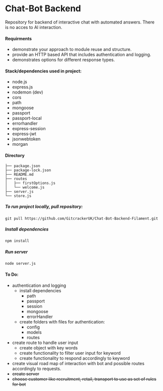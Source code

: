 # Chat-Bot Backend

Repository for backend of interactive chat with automated answers. There is no acces to AI interaction.

#### Requirments

-   demonstrate your approach to module reuse and structure.
-   provide an HTTP based API that includes authentication and logging.
-   demonstrates options for different response types.

#### Stack/dependencies used in project:

-   node.js
-   express.js
-   nodemon (dev)
-   cors
-   path
-   mongoose
-   passport
-   passport-local
-   errorhandler
-   express-session
-   express-jwt
-   jsonwebtoken
-   morgan

#### Directory

```
├── package.json
├── package-lock.json
├── README.md
├── routes
│   ├── firstOptions.js
│   └── welcome.js
├── server.js
└── store.js
```

##### To run project locally, pull repository:

```
git pull https://github.com/GitcrackerUK/Chat-Bot-Backend-Filament.git
```

##### Install dependencies

```
npm install
```

##### Run server

```
node server.js
```

#### To Do:

-   authentication and logging
    -   install dependencies
        -   path
        -   passport
        -   session
        -   mongoose
        -   errorHandler
    -   create folders with files for authentication:
        -   config
        -   models
        -   routes
-   create route to handle user input
    -   create object with key words
    -   create functionality to filter user input for keyword
    -   create functionality to respond accordingly to keyword
-   create visual road map of interaction with bot and possible routes accordingly to requests.
-   <s> create server</s>
-   <s>choose customer like recruitment, retail, transport to use as set of rules for bot</s>
